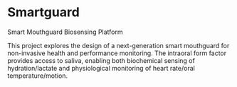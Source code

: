 # Smartguard
Smart Mouthguard Biosensing Platform

This project explores the design of a next-generation smart mouthguard for non-invasive health and performance monitoring. The intraoral form factor provides access to saliva, enabling both biochemical sensing of hydration/lactate and physiological monitoring of heart rate/oral temperature/motion.

